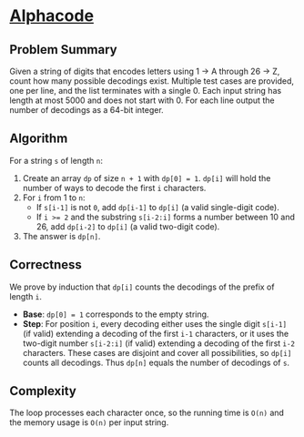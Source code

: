# [Alphacode](https://www.spoj.com/problems/ACODE/)

## Problem Summary
Given a string of digits that encodes letters using 1 -> A through 26 -> Z, count how many possible decodings exist. Multiple test cases are provided, one per line, and the list terminates with a single 0. Each input string has length at most 5000 and does not start with 0. For each line output the number of decodings as a 64-bit integer.

## Algorithm
For a string `s` of length `n`:
1. Create an array `dp` of size `n + 1` with `dp[0] = 1`. `dp[i]` will hold the number of ways to decode the first `i` characters.
2. For `i` from 1 to `n`:
   - If `s[i-1]` is not `0`, add `dp[i-1]` to `dp[i]` (a valid single-digit code).
   - If `i >= 2` and the substring `s[i-2:i]` forms a number between 10 and 26, add `dp[i-2]` to `dp[i]` (a valid two-digit code).
3. The answer is `dp[n]`.

## Correctness
We prove by induction that `dp[i]` counts the decodings of the prefix of length `i`.
- **Base**: `dp[0] = 1` corresponds to the empty string.
- **Step**: For position `i`, every decoding either uses the single digit `s[i-1]` (if valid) extending a decoding of the first `i-1` characters, or it uses the two-digit number `s[i-2:i]` (if valid) extending a decoding of the first `i-2` characters. These cases are disjoint and cover all possibilities, so `dp[i]` counts all decodings.
Thus `dp[n]` equals the number of decodings of `s`.

## Complexity
The loop processes each character once, so the running time is `O(n)` and the memory usage is `O(n)` per input string.
